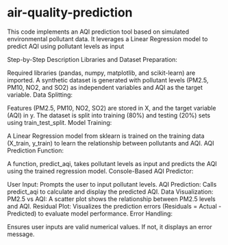 # air-quality-prediction
This code implements an AQI prediction tool based on simulated environmental pollutant data. It leverages a Linear Regression model to predict AQI using pollutant levels as input

Step-by-Step Description
Libraries and Dataset Preparation:

Required libraries (pandas, numpy, matplotlib, and scikit-learn) are imported.
A synthetic dataset is generated with pollutant levels (PM2.5, PM10, NO2, and SO2) as independent variables and AQI as the target variable.
Data Splitting:

Features (PM2.5, PM10, NO2, SO2) are stored in X, and the target variable (AQI) in y.
The dataset is split into training (80%) and testing (20%) sets using train_test_split.
Model Training:

A Linear Regression model from sklearn is trained on the training data (X_train, y_train) to learn the relationship between pollutants and AQI.
AQI Prediction Function:

A function, predict_aqi, takes pollutant levels as input and predicts the AQI using the trained regression model.
Console-Based AQI Predictor:

User Input: Prompts the user to input pollutant levels.
AQI Prediction: Calls predict_aqi to calculate and display the predicted AQI.
Data Visualization:
PM2.5 vs AQI: A scatter plot shows the relationship between PM2.5 levels and AQI.
Residual Plot: Visualizes the prediction errors (Residuals = Actual - Predicted) to evaluate model performance.
Error Handling:

Ensures user inputs are valid numerical values. If not, it displays an error message.
